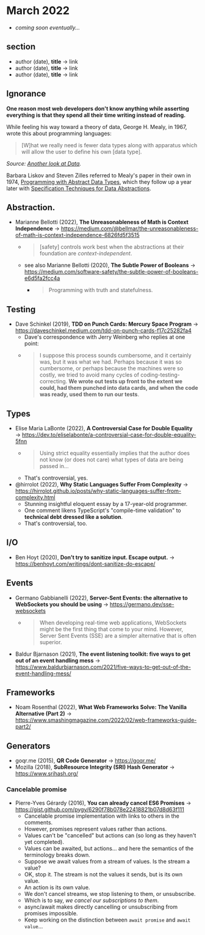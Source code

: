 # March 2022

+ *coming soon eventually...*

## section

+ author (date), **title** &#8594; link
+ author (date), **title** &#8594; link
+ author (date), **title** &#8594; link


## Ignorance

**One reason most web developers don't know anything while asserting everything is that they spend all their time writing instead of reading.**

While feeling his way toward a theory of data, George H. Mealy, in 1967, wrote this about programming languages:

> [W]hat we really need is fewer data types along with apparatus which will allow the user to define his own [data type].

<cite>Source: [Another look at Data](https://mba.eci.ufmg.br/wp-content/uploads/data_mealy.pdf).</cite>

Barbara Liskov and Steven Zilles referred to Mealy's paper in their own in 1974, [Programming with Abstract Data Types](https://gleitzman.com/media/docs/adt-liskov.pdf), which they follow up a year later with [Specification Techniques for Data Abstractions](http://csg.csail.mit.edu/CSGArchives/memos/Memo-117.pdf).

## Abstraction.

+ Marianne Bellotti (2022), **The Unreasonableness of Math is Context Independence** &#8594; https://medium.com/@bellmar/the-unreasonableness-of-math-is-context-independence-6826fd5f3515
  - > \[safety] controls work best when the abstractions at their foundation are *context-independent*.
  + see also Marianne Bellotti (2020), **The Subtle Power of Booleans** &#8594; https://medium.com/software-safety/the-subtle-power-of-booleans-e6d5fa2fcc4a
    - > Programming with truth and statefulness.

## Testing

+ Dave Schinkel (2019), **TDD on Punch Cards: Mercury Space Program** &#8594; https://daveschinkel.medium.com/tdd-on-punch-cards-f17c25282fa4
  + Dave's correspondence with Jerry Weinberg who replies at one point:
  + > I suppose this process sounds cumbersome, and it certainly was, but it was what we had. Perhaps because it was so cumbersome, or perhaps because the machines were so costly, we tried to avoid many cycles of coding-testing-correcting. **We wrote out tests up front to the extent we could, had them punched into data cards, and when the code was ready, used them to run our tests**.


## Types

+ Elise Maria LaBonte (2022), **A Controversial Case for Double Equality** &#8594; https://dev.to/eliselabonte/a-controversial-case-for-double-equality-5fnn
  + > Using strict equality essentially implies that the author does not know (or does not care) what types of data are being passed in...
  + That's controversial, yes.
+ @hirrolot (2022), **Why Static Languages Suffer From Complexity** &#8594; https://hirrolot.github.io/posts/why-static-languages-suffer-from-complexity.html
  + Stunning insightful eloquent essay by a 17-year-old programmer.
  + One comment likens TypeScript's "compile-time validation" to **technical debt dressed like a solution**.
  + That's controversial, too.

## I/O

+ Ben Hoyt (2020), **Don’t try to sanitize input. Escape output.** &#8594; https://benhoyt.com/writings/dont-sanitize-do-escape/

## Events

+ Germano Gabbianelli (2022), **Server-Sent Events: the alternative to WebSockets you should be using** &#8594; https://germano.dev/sse-websockets
  - > When developing real-time web applications, WebSockets might be the first thing that come to your mind. However, Server Sent Events (SSE) are a simpler alternative that is often superior.
+ Baldur Bjarnason (2021), **The event listening toolkit: five ways to get out of an event handling mess** &#8594; https://www.baldurbjarnason.com/2021/five-ways-to-get-out-of-the-event-handling-mess/

## Frameworks

+ Noam Rosenthal (2022), **What Web Frameworks Solve: The Vanilla Alternative (Part 2)** &#8594; https://www.smashingmagazine.com/2022/02/web-frameworks-guide-part2/


## Generators

+ goqr.me (2015), **QR Code Generator** &#8594; https://goqr.me/
+ Mozilla (2018), **SubResource Integrity (SRI) Hash Generator** &#8594; https://www.srihash.org/


### Cancelable promise

+ Pierre-Yves Gérardy (2016), **You can already cancel ES6 Promises** &#8594; https://gist.github.com/pygy/6290f78b078e22418821b07d8d63f111
  - Cancelable promise implementation with links to others in the comments.
  - However, promises represent values rather than actions.
  - Values can't be "cancelled" but actions can (so long as they haven't yet completed).
  - Values can be awaited, but actions... and here the semantics of the terminology breaks down.
  - Suppose we await values from a stream of values. Is the stream a value?
  - OK, stop it. The stream is not the values it sends, but is its own value.
  - An action is its own value.
  - We don't cancel streams, we stop listening to them, or unsubscribe.
  - Which is to say, *we cancel our subscriptions to them*.
  - async/await makes directly cancelling or unsubscribing from promises impossible.
  - Keep working on the distinction between `await promise` and `await value`...


